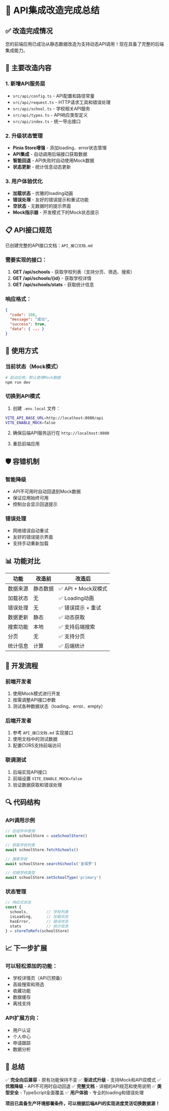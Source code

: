 # 🎉 API集成改造完成总结

## ✅ 改造完成情况

您的前端应用已成功从静态数据改造为支持动态API调用！现在具备了完整的后端集成能力。

## 🔧 主要改造内容

### 1. 新增API服务层
- `src/api/config.ts` - API配置和路径常量
- `src/api/request.ts` - HTTP请求工具和错误处理
- `src/api/school.ts` - 学校相关API服务
- `src/api/types.ts` - API响应类型定义
- `src/api/index.ts` - 统一导出接口

### 2. 升级状态管理
- **Pinia Store增强** - 添加loading、error状态管理
- **API集成** - 自动调用后端接口获取数据
- **智能回退** - API失败时自动使用Mock数据
- **状态更新** - 统计信息动态更新

### 3. 用户体验优化
- **加载状态** - 优雅的loading动画
- **错误处理** - 友好的错误提示和重试功能
- **空状态** - 无数据时的提示界面
- **Mock指示器** - 开发模式下的Mock状态提示

## 📋 API接口规范

已创建完整的API接口文档：`API_接口文档.md`

### 需要实现的接口：

1. **GET /api/schools** - 获取学校列表（支持分页、筛选、搜索）
2. **GET /api/schools/{id}** - 获取学校详情
3. **GET /api/schools/stats** - 获取统计信息

### 响应格式：
```json
{
  "code": 200,
  "message": "成功",
  "success": true,
  "data": { ... }
}
```

## 🚀 使用方式

### 当前状态（Mock模式）
```bash
# 启动应用，默认使用Mock数据
npm run dev
```

### 切换到API模式
1. 创建 `.env.local` 文件：
```bash
VITE_API_BASE_URL=http://localhost:8080/api
VITE_ENABLE_MOCK=false
```

2. 确保后端API服务运行在 `http://localhost:8080`

3. 重启前端应用

## 🛡️ 容错机制

### 智能降级
- API不可用时自动回退到Mock数据
- 保证应用始终可用
- 控制台会显示回退提示

### 错误处理
- 网络错误自动重试
- 友好的错误提示界面
- 支持手动重新加载

## 📊 功能对比

| 功能 | 改造前 | 改造后 |
|------|--------|--------|
| 数据来源 | 静态数据 | ✅ API + Mock双模式 |
| 加载状态 | 无 | ✅ Loading动画 |
| 错误处理 | 无 | ✅ 错误提示 + 重试 |
| 数据更新 | 静态 | ✅ 动态获取 |
| 搜索功能 | 本地 | ✅ 支持后端搜索 |
| 分页 | 无 | ✅ 支持分页 |
| 统计信息 | 计算 | ✅ 后端统计 |

## 🎯 开发流程

### 前端开发者
1. 使用Mock模式进行开发
2. 按需调整API接口参数
3. 测试各种数据状态（loading、error、empty）

### 后端开发者
1. 参考 `API_接口文档.md` 实现接口
2. 使用文档中的测试数据
3. 配置CORS支持前端访问

### 联调测试
1. 后端实现API接口
2. 前端设置 `VITE_ENABLE_MOCK=false`
3. 验证数据获取和错误处理

## 🔍 代码结构

### API调用示例
```typescript
// 在组件中使用
const schoolStore = useSchoolStore()

// 获取学校列表
await schoolStore.fetchSchools()

// 搜索学校
await schoolStore.searchSchools('圣保罗')

// 切换学校类型
await schoolStore.setSchoolType('primary')
```

### 状态管理
```typescript
// 响应式状态
const { 
  schools,        // 学校列表
  isLoading,      // 加载状态
  hasError,       // 错误状态
  stats           // 统计信息
} = storeToRefs(schoolStore)
```

## 📈 下一步扩展

### 可以轻松添加的功能：
- 学校详情页（API已预备）
- 高级搜索和筛选
- 收藏功能
- 数据缓存
- 离线支持

### API扩展方向：
- 用户认证
- 个人中心
- 申请跟踪
- 数据分析

## 🎊 总结

✅ **完全向后兼容** - 原有功能保持不变
✅ **渐进式升级** - 支持Mock和API双模式
✅ **优雅降级** - API不可用时自动回退
✅ **完整文档** - 详细的API规范和使用说明
✅ **类型安全** - TypeScript全面覆盖
✅ **用户体验** - 专业的loading和错误处理

**项目已具备生产环境部署条件，可以根据后端API的实现进度灵活切换数据源！** 